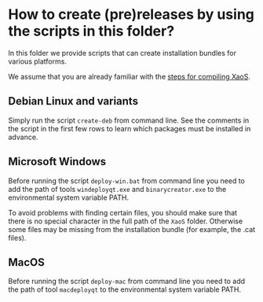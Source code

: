 How to create (pre)releases by using the scripts in this folder?
================================================================

In this folder we provide scripts that can create installation bundles
for various platforms.

We assume that you are already familiar with the
[steps for compiling XaoS](https://github.com/xaos-project/XaoS/wiki/Developer's-Guide#build-instructions).

Debian Linux and variants
-------------------------

Simply run the script `create-deb` from command line. See the comments in
the script in the first few rows to learn which packages must be
installed in advance.

Microsoft Windows
-----------------

Before running the script `deploy-win.bat` from command line you need to
add the path of tools `windeployqt.exe` and `binarycreator.exe` to the
environmental system variable PATH.

To avoid problems with finding certain files, you should make sure that
there is no special character in the full path of the `XaoS` folder.
Otherwise some files may be missing from the installation bundle (for
example, the .cat files).

MacOS
-----

Before running the script `deploy-mac` from command line you need to add
the path of tool `macdeployqt` to the environmental system variable PATH.
